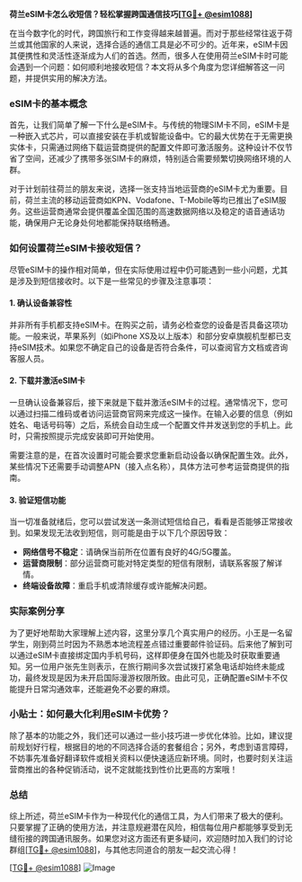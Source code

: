 **荷兰eSIM卡怎么收短信？轻松掌握跨国通信技巧[[TG💪+ @esim1088](https://t.me/s/esim1088)]**

在当今数字化的时代，跨国旅行和工作变得越来越普遍。而对于那些经常往返于荷兰或其他国家的人来说，选择合适的通信工具是必不可少的。近年来，eSIM卡因其便携性和灵活性逐渐成为人们的首选。然而，很多人在使用荷兰eSIM卡时可能会遇到一个问题：如何顺利地接收短信？本文将从多个角度为您详细解答这一问题，并提供实用的解决方法。

### eSIM卡的基本概念

首先，让我们简单了解一下什么是eSIM卡。与传统的物理SIM卡不同，eSIM卡是一种嵌入式芯片，可以直接安装在手机或智能设备中。它的最大优势在于无需更换实体卡，只需通过网络下载运营商提供的配置文件即可激活服务。这种设计不仅节省了空间，还减少了携带多张SIM卡的麻烦，特别适合需要频繁切换网络环境的人群。

对于计划前往荷兰的朋友来说，选择一张支持当地运营商的eSIM卡尤为重要。目前，荷兰主流的移动运营商如KPN、Vodafone、T-Mobile等均已推出了eSIM服务。这些运营商通常会提供覆盖全国范围的高速数据网络以及稳定的语音通话功能，确保用户无论身处何地都能保持联络畅通。

### 如何设置荷兰eSIM卡接收短信？

尽管eSIM卡的操作相对简单，但在实际使用过程中仍可能遇到一些小问题，尤其是涉及到短信接收时。以下是一些常见的步骤及注意事项：

#### 1. 确认设备兼容性
并非所有手机都支持eSIM卡。在购买之前，请务必检查您的设备是否具备这项功能。一般来说，苹果系列（如iPhone XS及以上版本）和部分安卓旗舰机型都已支持eSIM技术。如果您不确定自己的设备是否符合条件，可以查阅官方文档或咨询客服人员。

#### 2. 下载并激活eSIM卡
一旦确认设备兼容后，接下来就是下载并激活eSIM卡的过程。通常情况下，您可以通过扫描二维码或者访问运营商官网来完成这一操作。在输入必要的信息（例如姓名、电话号码等）之后，系统会自动生成一个配置文件并发送到您的手机上。此时，只需按照提示完成安装即可开始使用。

需要注意的是，在首次设置时可能会要求您重新启动设备以确保配置生效。此外，某些情况下还需要手动调整APN（接入点名称），具体方法可参考运营商提供的指南。

#### 3. 验证短信功能
当一切准备就绪后，您可以尝试发送一条测试短信给自己，看看是否能够正常接收到。如果发现无法收到短信，则可能是由于以下几个原因导致：
- **网络信号不稳定**：请确保当前所在位置有良好的4G/5G覆盖。
- **运营商限制**：部分运营商可能对特定类型的短信有限制，请联系客服了解详情。
- **终端设备故障**：重启手机或清除缓存或许能解决问题。

### 实际案例分享

为了更好地帮助大家理解上述内容，这里分享几个真实用户的经历。小王是一名留学生，刚到荷兰时因为不熟悉本地流程差点错过重要邮件验证码。后来他了解到可以通过eSIM卡直接绑定国内手机号码，这样即便身在国外也能及时获取重要通知。另一位用户张先生则表示，在旅行期间多次尝试拨打紧急电话却始终未能成功，最终发现是因为未开启国际漫游权限所致。由此可见，正确配置eSIM卡不仅能提升日常沟通效率，还能避免不必要的麻烦。

### 小贴士：如何最大化利用eSIM卡优势？

除了基本的功能之外，我们还可以通过一些小技巧进一步优化体验。比如，建议提前规划好行程，根据目的地的不同选择合适的套餐组合；另外，考虑到语言障碍，不妨事先准备好翻译软件或相关资料以便快速适应新环境。同时，也要时刻关注运营商推出的各种促销活动，说不定就能找到性价比更高的方案哦！

### 总结

综上所述，荷兰eSIM卡作为一种现代化的通信工具，为人们带来了极大的便利。只要掌握了正确的使用方法，并注意规避潜在风险，相信每位用户都能够享受到无缝衔接的跨国通讯服务。如果您对这方面还有更多疑问，欢迎随时加入我们的讨论群组[[TG💪+ @esim1088](https://t.me/s/esim1088)]，与其他志同道合的朋友一起交流心得！

[[TG💪+ @esim1088](https://t.me/s/esim1088)] ![Image](https://i.postimg.cc/4NQfJmqS/Snipaste-2025-05-13-00-14-12.png)